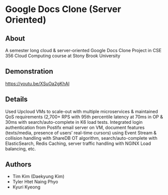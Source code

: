 # Google Docs Clone (Server Oriented)


## About
A semester long cloud & server-oriented Google Docs Clone Project in CSE 356 Cloud Computing course at Stony Brook University

## Demonstration
https://youtu.be/XSuOa2gKhAI

## Details
Used Upcloud VMs to scale-out with multiple microservices & maintained QoS requirements (2,700+ RPS with 95th percentile latency at 70ms in OP & 30ms with search/auto-complete in K6 load tests. Integrated login authentication from Postifx email server on VM, document features (texts/media, presence of users’ real-time cursors) using Event Stream & collision handling with ShareDB OT algorithm, search/auto-complete with ElasticSearch, Redis Caching, server traffic handling with NGINX Load balancing, etc.  

## Authors
- Tim Kim (Daekyung Kim)
- Tyler Htet Naing Phyo
- Kyuri Kyeong
